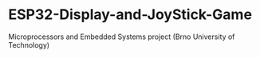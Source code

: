 # ESP32-Display-and-JoyStick-Game
Microprocessors and Embedded Systems project (Brno University of Technology)

